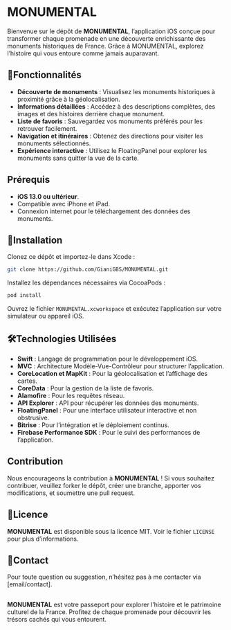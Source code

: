 # MONUMENTAL

Bienvenue sur le dépôt de **MONUMENTAL**, l’application iOS conçue pour transformer chaque promenade en une découverte enrichissante des monuments historiques de France. Grâce à MONUMENTAL, explorez l’histoire qui vous entoure comme jamais auparavant.

## 📜Fonctionnalités

- **Découverte de monuments** : Visualisez les monuments historiques à proximité grâce à la géolocalisation.
- **Informations détaillées** : Accédez à des descriptions complètes, des images et des histoires derrière chaque monument.
- **Liste de favoris** : Sauvegardez vos monuments préférés pour les retrouver facilement.
- **Navigation et itinéraires** : Obtenez des directions pour visiter les monuments sélectionnés.
- **Expérience interactive** : Utilisez le FloatingPanel pour explorer les monuments sans quitter la vue de la carte.

## Prérequis

- **iOS 13.0 ou ultérieur**.
- Compatible avec iPhone et iPad.
- Connexion internet pour le téléchargement des données des monuments.

## 🚀Installation

Clonez ce dépôt et importez-le dans Xcode :

```bash
git clone https://github.com/GianiGBS/MONUMENTAL.git
```

Installez les dépendances nécessaires via CocoaPods :

```bash
pod install
```

Ouvrez le fichier `MONUMENTAL.xcworkspace` et exécutez l’application sur votre simulateur ou appareil iOS.

## 🛠️Technologies Utilisées

- **Swift** : Langage de programmation pour le développement iOS.
- **MVC** : Architecture Modèle-Vue-Contrôleur pour structurer l’application.
- **CoreLocation et MapKit** : Pour la géolocalisation et l’affichage des cartes.
- **CoreData** : Pour la gestion de la liste de favoris.
- **Alamofire** : Pour les requêtes réseau.
- **API Explorer** : API pour récupérer les données des monuments.
- **FloatingPanel** : Pour une interface utilisateur interactive et non obstrusive.
- **Bitrise** : Pour l’intégration et le déploiement continus.
- **Firebase Performance SDK** : Pour le suivi des performances de l’application.

## Contribution

Nous encourageons la contribution à **MONUMENTAL** ! Si vous souhaitez contribuer, veuillez forker le dépôt, créer une branche, apporter vos modifications, et soumettre une pull request.

## 📜Licence

**MONUMENTAL** est disponible sous la licence MIT. Voir le fichier `LICENSE` pour plus d’informations.

## 🤝Contact

Pour toute question ou suggestion, n’hésitez pas à me contacter via [email/contact].

##
**MONUMENTAL** est votre passeport pour explorer l’histoire et le patrimoine culturel de la France. Profitez de chaque promenade pour découvrir les trésors cachés qui vous entourent.

